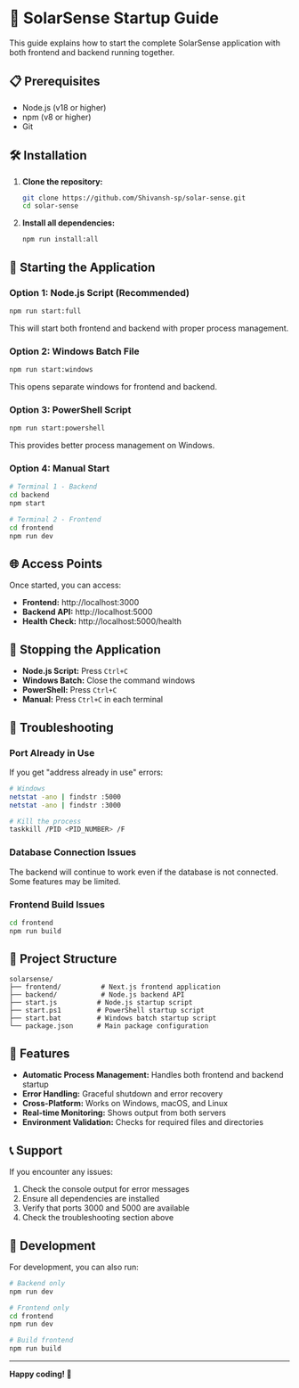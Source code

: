 # 🚀 SolarSense Startup Guide

This guide explains how to start the complete SolarSense application with both frontend and backend running together.

## 📋 Prerequisites

- Node.js (v18 or higher)
- npm (v8 or higher)
- Git

## 🛠️ Installation

1. **Clone the repository:**
   ```bash
   git clone https://github.com/Shivansh-sp/solar-sense.git
   cd solar-sense
   ```

2. **Install all dependencies:**
   ```bash
   npm run install:all
   ```

## 🚀 Starting the Application

### Option 1: Node.js Script (Recommended)
```bash
npm run start:full
```
This will start both frontend and backend with proper process management.

### Option 2: Windows Batch File
```bash
npm run start:windows
```
This opens separate windows for frontend and backend.

### Option 3: PowerShell Script
```bash
npm run start:powershell
```
This provides better process management on Windows.

### Option 4: Manual Start
```bash
# Terminal 1 - Backend
cd backend
npm start

# Terminal 2 - Frontend
cd frontend
npm run dev
```

## 🌐 Access Points

Once started, you can access:

- **Frontend:** http://localhost:3000
- **Backend API:** http://localhost:5000
- **Health Check:** http://localhost:5000/health

## 🛑 Stopping the Application

- **Node.js Script:** Press `Ctrl+C`
- **Windows Batch:** Close the command windows
- **PowerShell:** Press `Ctrl+C`
- **Manual:** Press `Ctrl+C` in each terminal

## 🔧 Troubleshooting

### Port Already in Use
If you get "address already in use" errors:

```bash
# Windows
netstat -ano | findstr :5000
netstat -ano | findstr :3000

# Kill the process
taskkill /PID <PID_NUMBER> /F
```

### Database Connection Issues
The backend will continue to work even if the database is not connected. Some features may be limited.

### Frontend Build Issues
```bash
cd frontend
npm run build
```

## 📁 Project Structure

```
solarsense/
├── frontend/          # Next.js frontend application
├── backend/           # Node.js backend API
├── start.js          # Node.js startup script
├── start.ps1         # PowerShell startup script
├── start.bat         # Windows batch startup script
└── package.json      # Main package configuration
```

## 🎯 Features

- **Automatic Process Management:** Handles both frontend and backend startup
- **Error Handling:** Graceful shutdown and error recovery
- **Cross-Platform:** Works on Windows, macOS, and Linux
- **Real-time Monitoring:** Shows output from both servers
- **Environment Validation:** Checks for required files and directories

## 📞 Support

If you encounter any issues:

1. Check the console output for error messages
2. Ensure all dependencies are installed
3. Verify that ports 3000 and 5000 are available
4. Check the troubleshooting section above

## 🔄 Development

For development, you can also run:

```bash
# Backend only
npm run dev

# Frontend only
cd frontend
npm run dev

# Build frontend
npm run build
```

---

**Happy coding! 🌟**
